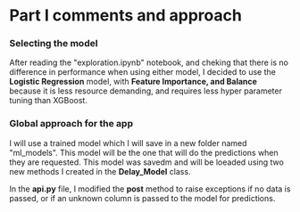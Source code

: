 # Part I comments and approach


### Selecting the model

After reading the "exploration.ipynb" notebook, and cheking that there is no difference in performance when using either model, I decided to use the __Logistic Regression__ model, with __Feature Importance, and Balance__ because it is less resource demanding, and requires less hyper parameter tuning than XGBoost.


### Global approach for the app

I will use a trained model which I will save in a new folder named "ml_models". This model will be the one that will do the predictions when they are requested. This model was savedm and will be loeaded using two new methods I created in the __Delay_Model__ class.

In the __api.py__ file, I modified the __post__ method to raise exceptions if no data is passed, or if an unknown column is passed to the model for predictions.